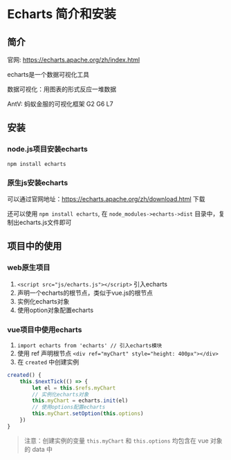 # Echarts 简介和安装
## 简介
官网: https://echarts.apache.org/zh/index.html

echarts是一个数据可视化工具

数据可视化：用图表的形式反应一堆数据

AntV: 蚂蚁金服的可视化框架 G2 G6 L7

## 安装

### node.js项目安装echarts
```shell script
npm install echarts
```

### 原生js安装echarts
可以通过官网地址：https://echarts.apache.org/zh/download.html 下载

还可以使用 `npm install echarts`, 在 `node_modules->echarts->dist` 目录中，复制出echarts.js文件即可

## 项目中的使用
### web原生项目
1. `<script src="js/echarts.js"></script>` 引入echarts
2. 声明一个echarts的根节点，类似于vue.js的根节点
3. 实例化echarts对象
4. 使用option对象配置echarts

### vue项目中使用echarts
1. `import echarts from 'echarts' // 引入echarts模块`
2. 使用 ref 声明根节点 `<div ref="myChart" style="height: 400px"></div>`
3. 在 `created` 中创建实例
```js
created() {
    this.$nextTick(() => {
        let el = this.$refs.myChart
        // 实例化echarts对象
        this.myChart = echarts.init(el)
        // 使用options配置echarts
        this.myChart.setOption(this.options)
    })
}
```

> 注意：创建实例的变量 `this.myChart` 和 `this.options` 均包含在 vue 对象的 data 中